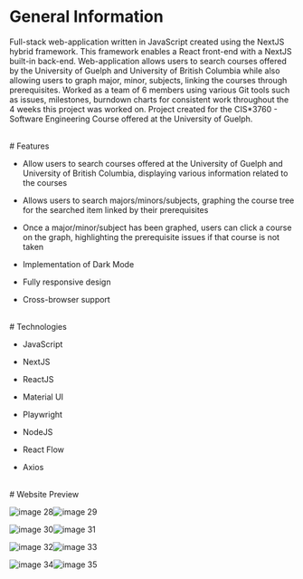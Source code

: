 # General Information

Full-stack web-application written in JavaScript created using the NextJS hybrid framework. This framework enables a React front-end with a NextJS built-in back-end. Web-application allows users to search courses offered by the University of Guelph and University of British Columbia while also allowing users to graph major, minor, subjects, linking the courses through prerequisites. Worked as a team of 6 members using various Git tools such as issues, milestones, burndown charts for consistent work throughout the 4 weeks this project was worked on. Project created for the CIS*3760 - Software Engineering Course offered at the University of Guelph.

<br />
# Features 

- Allow users to search courses offered at the University of Guelph and University of British Columbia, displaying various information related to the courses

- Allows users to search majors/minors/subjects, graphing the course tree for the searched item linked by their prerequisites

- Once a major/minor/subject has been graphed, users can click a course on the graph, highlighting the prerequisite issues if that course is not taken

- Implementation of Dark Mode

- Fully responsive design

- Cross-browser support

<br />
# Technologies

- JavaScript

- NextJS

- ReactJS

- Material UI

- Playwright

- NodeJS

- React Flow

- Axios

<br />
# Website Preview

![image 28](https://user-images.githubusercontent.com/82501158/164346210-432eb17b-6b59-4102-a7ec-b154f196bde9.png)![image 29](https://user-images.githubusercontent.com/82501158/164346224-5868e0de-d434-4ba2-8de9-c763588a6da1.png)

![image 30](https://user-images.githubusercontent.com/82501158/164347329-6ffc4759-a6b5-4e76-b0b6-6856065f8b72.png)![image 31](https://user-images.githubusercontent.com/82501158/164347336-d68ac13c-0380-4a85-a4d5-ab684683ffbf.png)

![image 32](https://user-images.githubusercontent.com/82501158/164347393-e302e098-0b2c-42dc-b9b8-6bcd2f5f0222.png)![image 33](https://user-images.githubusercontent.com/82501158/164347401-6ca3c7f0-19a1-4761-810f-8a2804bda452.png)


![image 34](https://user-images.githubusercontent.com/82501158/164347440-39df8028-0a54-4d81-91db-2dc63c79c631.png)![image 35](https://user-images.githubusercontent.com/82501158/164347451-8e7139dd-fd63-4446-b5aa-9a5617a54fd2.png)





